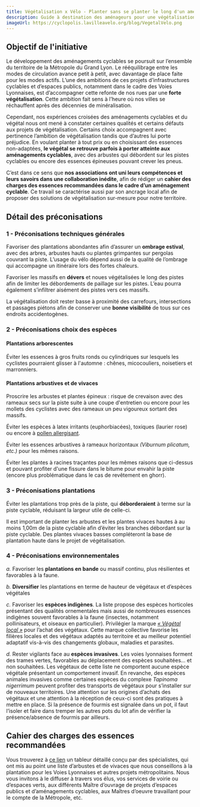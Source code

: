 ```yaml
---
title: Végétalisation x Vélo - Planter sans se planter le long d'un aménagement cyclable
description: Guide à destination des aménageurs pour une végétalisation adaptée le long des aménagements cyclables *par France Nature Environnement, Des espèces parmi’Lyon et La Ville à Vélo*
imageUrl: https://cyclopolis.lavilleavelo.org/blog/VegetalVelo.png
---
```


## Objectif de l'initiative

Le développement des aménagements cyclables se poursuit sur l’ensemble du territoire de la Métropole du Grand Lyon. Le rééquilibrage entre les modes de circulation avance petit à petit, avec davantage de place faite pour les modes actifs. L’une des ambitions de ces projets d’infrastructures cyclables et d’espaces publics, notamment dans le cadre des Voies Lyonnaises, est d’accompagner cette refonte de nos rues par une **forte végétalisation**. Cette ambition fait sens à l’heure où nos villes se réchauffent après des décennies de minéralisation.

Cependant, nos expériences croisées des aménagements cyclables et du végétal nous ont mené à constater certaines qualités et certains défauts aux projets de végétalisation. Certains choix accompagnent avec pertinence l’ambition de végétalisation tandis que d’autres lui porte préjudice. En voulant planter à tout prix ou en choisissant des essences non-adaptées, **le végétal se retrouve parfois à porter atteinte aux aménagements cyclables**, avec des
arbustes qui débordent sur les pistes cyclables ou encore des essences épineuses pouvant crever les pneus.

C’est dans ce sens que **nos associations ont uni leurs compétences et leurs savoirs dans une collaboration inédite**, afin de rédiger un **cahier des charges des essences recommandées dans le cadre d’un aménagement cyclable**. Ce travail se caractérise aussi par son ancrage local afin de proposer des solutions de végétalisation sur-mesure pour notre territoire.

## Détail des préconisations

### 1 - Préconisations techniques générales

Favoriser des plantations abondantes afin d’assurer un **ombrage estival**, avec des arbres, arbustes hauts ou plantes grimpantes sur pergolas couvrant la piste. L’usage du vélo dépend aussi de la qualité de l’ombrage qui accompagne un itinéraire lors des fortes chaleurs.

Favoriser les massifs en **dévers** et noues végétalisées le long des pistes afin de limiter les débordements de paillage sur les pistes. L’eau pourra également s’infiltrer aisément des pistes vers ces massifs.

La végétalisation doit rester basse à proximité des carrefours, intersections et passages piétons afin de conserver une **bonne visibilité** de tous sur ces endroits accidentogènes.

### 2 - Préconisations choix des espèces
#### Plantations arborescentes

Éviter les essences à gros fruits ronds ou cylindriques sur lesquels les cyclistes pourraient glisser à l'automne : chênes, micocouliers, noisetiers et marronniers.

#### Plantations arbustives et de vivaces

Proscrire les arbustes et plantes épineux : risque de crevaison avec des rameaux secs sur la piste suite à une coupe d'entretien ou encore pour les mollets des cyclistes avec des rameaux un peu vigoureux sortant des massifs.

Éviter les espèces à latex irritants (euphorbiacées), toxiques (laurier rose) ou encore à [pollen allergisant](https://www.pollens.fr/le-reseau/les-pollens).

Éviter les essences arbustives à rameaux horizontaux *(Viburnum plicatum, etc.)* pour les mêmes raisons.

Éviter les plantes à racines traçantes pour les mêmes raisons que ci-dessus et pouvant profiter d'une fissure dans le bitume pour envahir la piste (encore plus problématique dans le cas de revêtement en ghorr).

### 3 - Préconisations plantations

Éviter les plantations trop près de la piste, qui **déborderaient** à terme sur la piste cyclable, réduisant la largeur utile de celle-ci.

Il est important de planter les arbustes et les plantes vivaces hautes à au moins 1,00m de la piste cyclable afin d’éviter les branches débordant sur la piste cyclable. Des plantes vivaces basses compléteront la base de plantation haute dans le projet de végétalisation.

### 4 - Préconisations environnementales

*a.* Favoriser les **plantations en bande** ou massif continu, plus résilientes et favorables à la faune.

*b.* **Diversifier** les plantations en terme de hauteur de végétaux et d’espèces végétales

*c.* Favoriser les **espèces indigènes**. La liste propose des espèces horticoles présentant des qualités ornementales mais aussi de nombreuses essences indigènes souvent favorables à la faune (insectes, notamment pollinisateurs, et oiseaux en particulier). Privilégier la marque [*« Végétal local »*](www.vegetal-local.fr) pour l’achat des végétaux. Cette marque collective favorise les filières locales et des végétaux adaptés au territoire et au meilleur potentiel adaptatif vis-à-vis des changements globaux, maladies et parasites.

*d.* Rester vigilants face au **espèces invasives**. Les voies lyonnaises forment des trames vertes, favorables au déplacement des espèces souhaitées… et non souhaitées. Les végétaux de cette liste ne comportent aucune espèce végétale présentant un comportement invasif. En revanche, des espèces animales invasives comme certaines espèces du complexe *Tapinoma nigerrimum* peuvent profiter des transports de végétaux pour s’installer sur de nouveaux territoires. Une attention sur les origines d’achats des végétaux et une attention à la réception de ceux-ci sont des pratiques à mettre en place. Si la présence de fourmis est signalée dans un pot, il faut l’isoler et faire dans tremper les autres pots du lot afin de vérifier la présence/absence de fourmis par ailleurs.

## Cahier des charges des essences recommandées

Vous trouverez à [ce lien](https://cyclopolis.lavilleavelo.org/blog/VEGECYCLE_2_Tableur.pdf) un tableur détaillé conçu par des spécialistes, qui ont mis au point une liste d’arbustes et de vivaces que nous conseillons à la plantation pour les Voies Lyonnaises et autres projets métropolitains. Nous vous invitons à le diffuser à travers vos élus, vos services de voirie ou d’espaces verts, aux différents Maître d’ouvrage de projets d’espaces publics et d’aménagements cyclables, aux Maîtres d’oeuvre travaillant pour le compte de la Métropole, etc.







